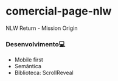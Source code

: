 # comercial-page-nlw

NLW Return - Mission Origin

### Desenvolvimento💻

- Mobile first
- Semântica
- Biblioteca: ScrollReveal
